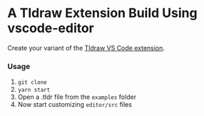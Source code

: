 # A Tldraw Extension Build Using vscode-editor
Create your variant of the [Tldraw VS Code extension](https://marketplace.visualstudio.com/items?itemName=tldraw-org.tldraw-vscode).

### Usage

 1. `git clone`
 1. `yarn start`
 1. Open a .tldr file from the `examples` folder
 1. Now start customizing `editor/src` files
